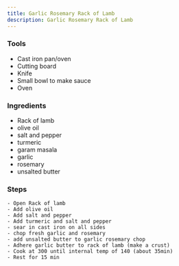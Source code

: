 ```yaml
---
title: Garlic Rosemary Rack of Lamb
description: Garlic Rosemary Rack of Lamb
---
```


### **Tools**

- Cast iron pan/oven
- Cutting board
- Knife
- Small bowl to make sauce
- Oven

### **Ingredients**

- Rack of lamb
- olive oil
- salt and pepper
- turmeric
- garam masala
- garlic
- rosemary
- unsalted butter

### **Steps**

```
- Open Rack of lamb
- Add olive oil
- Add salt and pepper
- Add turmeric and salt and pepper
- sear in cast iron on all sides
- chop fresh garlic and rosemary
- add unsalted butter to garlic rosemary chop
- Adhere garlic butter to rack of lamb (make a crust)
- Cook at 300 until internal temp of 140 (about 35min)
- Rest for 15 min
```
